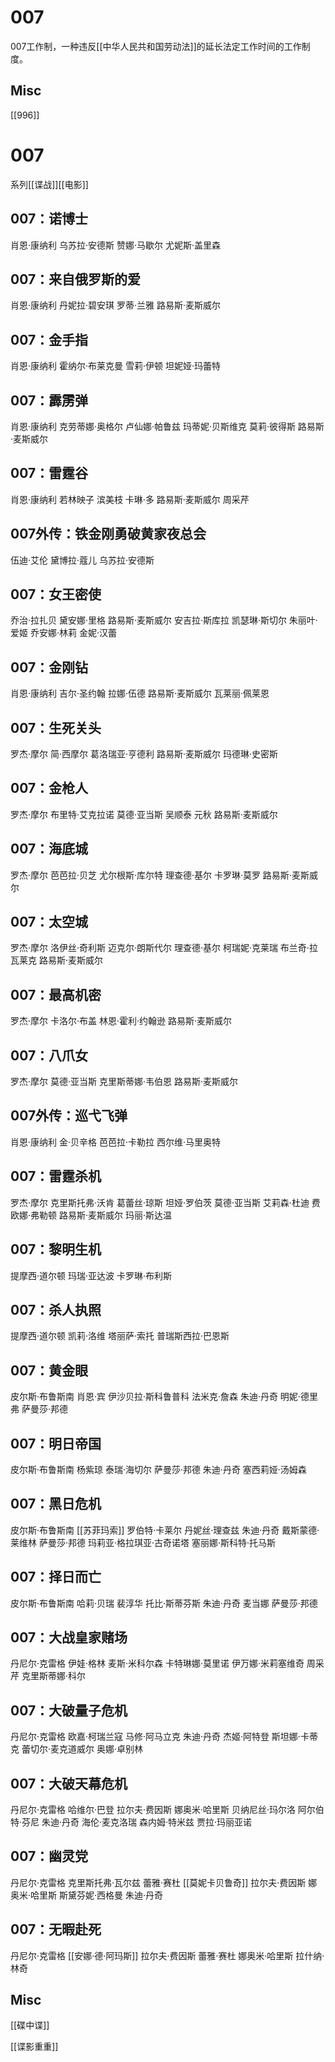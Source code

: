 # 007

007工作制，一种违反[[中华人民共和国劳动法]]的延长法定工作时间的工作制度。




## Misc

[[996]]

# 007

系列[[谍战]][[电影]]

## 007：诺博士

肖恩·康纳利
乌苏拉·安德斯
赞娜·马歇尔
尤妮斯·盖里森


## 007：来自俄罗斯的爱

肖恩·康纳利
丹妮拉·碧安琪
罗蒂·兰雅
路易斯·麦斯威尔

## 007：金手指

肖恩·康纳利
霍纳尔·布莱克曼
雪莉·伊顿
坦妮娅·玛蕾特

## 007：霹雳弹

肖恩·康纳利
克劳蒂娜·奥格尔
卢仙娜·帕鲁兹
玛蒂妮·贝斯维克
莫莉·彼得斯
路易斯·麦斯威尔


## 007：雷霆谷

肖恩·康纳利
若林映子
滨美枝
卡琳·多
路易斯·麦斯威尔
周采芹

## 007外传：铁金刚勇破黄家夜总会

伍迪·艾伦
黛博拉·蔻儿
乌苏拉·安德斯


## 007：女王密使

乔治·拉扎贝
黛安娜·里格
路易斯·麦斯威尔
安吉拉·斯库拉
凯瑟琳·斯切尔
朱丽叶·爱姬
乔安娜·林莉
金妮·汉蕾

## 007：金刚钻

肖恩·康纳利
吉尔·圣约翰
拉娜·伍德
路易斯·麦斯威尔
瓦莱丽·佩莱恩

## 007：生死关头

罗杰·摩尔
简·西摩尔
葛洛瑞亚·亨德利
路易斯·麦斯威尔
玛德琳·史密斯


## 007：金枪人

罗杰·摩尔
布里特·艾克拉诺
莫德·亚当斯
吴顺泰
元秋
路易斯·麦斯威尔

## 007：海底城

罗杰·摩尔
芭芭拉·贝芝
尤尔根斯·库尔特
理查德·基尔
卡罗琳·莫罗
路易斯·麦斯威尔

## 007：太空城

罗杰·摩尔
洛伊丝·奇利斯
迈克尔·朗斯代尔
理查德·基尔
柯瑞妮·克莱瑞
布兰奇·拉瓦莱克
路易斯·麦斯威尔

## 007：最高机密

罗杰·摩尔
卡洛尔·布盖
林恩·霍利·约翰逊
路易斯·麦斯威尔


## 007：八爪女

罗杰·摩尔
莫德·亚当斯
克里斯蒂娜·韦伯恩
路易斯·麦斯威尔

## 007外传：巡弋飞弹

肖恩·康纳利
金·贝辛格
芭芭拉·卡勒拉
西尔维·马里奥特


## 007：雷霆杀机

罗杰·摩尔
克里斯托弗·沃肯
葛蕾丝·琼斯
坦娅·罗伯茨
莫德·亚当斯
艾莉森·杜迪
费欧娜·弗勒顿
路易斯·麦斯威尔
玛丽·斯达温


## 007：黎明生机

提摩西·道尔顿
玛瑞·亚达波
卡罗琳·布利斯


## 007：杀人执照

提摩西·道尔顿
凯莉·洛维
塔丽萨·索托
普瑞斯西拉·巴恩斯



## 007：黄金眼

皮尔斯·布鲁斯南
肖恩·宾
伊沙贝拉·斯科鲁普科
法米克·詹森
朱迪·丹奇
明妮·德里弗
萨曼莎·邦德

## 007：明日帝国

皮尔斯·布鲁斯南
杨紫琼
泰瑞·海切尔
萨曼莎·邦德
朱迪·丹奇
塞西莉娅·汤姆森


## 007：黑日危机

皮尔斯·布鲁斯南
[[苏菲玛索]]
罗伯特·卡莱尔
丹妮丝·理查兹
朱迪·丹奇
戴斯蒙德·莱维林
萨曼莎·邦德
玛莉亚·格拉琪亚·古奇诺塔
塞丽娜·斯科特·托马斯


## 007：择日而亡

皮尔斯·布鲁斯南
哈莉·贝瑞
裴淳华
托比·斯蒂芬斯
朱迪·丹奇
麦当娜
萨曼莎·邦德


## 007：大战皇家赌场

丹尼尔·克雷格
伊娃·格林
麦斯·米科尔森
卡特琳娜·莫里诺
伊万娜·米莉塞维奇
周采芹
克里斯蒂娜·科尔


## 007：大破量子危机

丹尼尔·克雷格
欧嘉·柯瑞兰寇
马修·阿马立克
朱迪·丹奇
杰姬·阿特登
斯坦娜·卡蒂克
蕾切尔·麦克道威尔
奥娜·卓别林

## 007：大破天幕危机

丹尼尔·克雷格
哈维尔·巴登
拉尔夫·费因斯
娜奥米·哈里斯
贝纳尼丝·玛尔洛
阿尔伯特·芬尼
朱迪·丹奇
海伦·麦克洛瑞
森内姆·特米兹
贾拉·玛丽亚诺


## 007：幽灵党

丹尼尔·克雷格
克里斯托弗·瓦尔兹
蕾雅·赛杜
[[莫妮卡贝鲁奇]]
拉尔夫·费因斯
娜奥米·哈里斯
斯黛芬妮·西格曼
朱迪·丹奇

## 007：无暇赴死

丹尼尔·克雷格
[[安娜·德·阿玛斯]]
拉尔夫·费因斯
蕾雅·赛杜
娜奥米·哈里斯
拉什纳·林奇




## Misc

[[碟中谍]]

[[谍影重重]]


